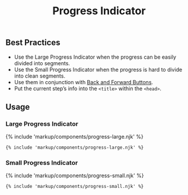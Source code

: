 ﻿---
title: Progress Indicator
summary: Progress Indicators show users their place in a multi-step process.
tags: components
layout: guide-page
eleventyNavigation:
  key: Progress Indicator
  parent: Components
  order: 250
  excerpt: Progress Indicators show users their place in a multi-step process.
  img: /img/illustrations/illus-progress-indicators.svg
---

## Best Practices

- Use the Large Progress Indicator when the progress can be easily divided into segments.
- Use the Small Progress Indicator when the progress is hard to divide into clean segments.
- Use them in conjunction with [Back and Forward Buttons](/components/back-and-forward-buttons).
- Put the current step’s info into the `<title>` within the `<head>`.

## Usage

### Large Progress Indicator

{% include 'markup/components/progress-large.njk' %}

``` html
{% include 'markup/components/progress-large.njk' %}
```

### Small Progress Indicator

{% include 'markup/components/progress-small.njk' %}

``` html
{% include 'markup/components/progress-small.njk' %}
```
